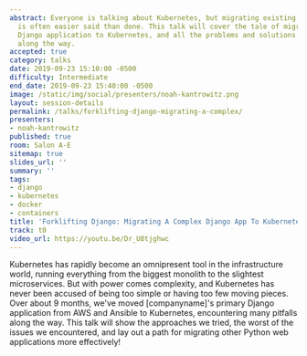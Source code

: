 ```yaml
---
abstract: Everyone is talking about Kubernetes, but migrating existing applications
  is often easier said than done. This talk will cover the tale of migrating our main
  Django application to Kubernetes, and all the problems and solutions we ran into
  along the way.
accepted: true
category: talks
date: 2019-09-23 15:10:00 -0500
difficulty: Intermediate
end_date: 2019-09-23 15:40:00 -0500
image: /static/img/social/presenters/noah-kantrowitz.png
layout: session-details
permalink: /talks/forklifting-django-migrating-a-complex/
presenters:
- noah-kantrowitz
published: true
room: Salon A-E
sitemap: true
slides_url: ''
summary: ''
tags:
- django
- kubernetes
- docker
- containers
title: 'Forklifting Django: Migrating A Complex Django App To Kubernetes'
track: t0
video_url: https://youtu.be/Dr_U8tjghwc
---
```


Kubernetes has rapidly become an omnipresent tool in the infrastructure world, running everything from the biggest monolith to the slightest microservices. But with power comes complexity, and Kubernetes has never been accused of being too simple or having too few moving pieces. Over about 9 months, we've moved [companyname]'s primary Django application from AWS and Ansible to Kubernetes, encountering many pitfalls along the way. This talk will show the approaches we tried, the worst of the issues we encountered, and lay out a path for migrating other Python web applications more effectively!
